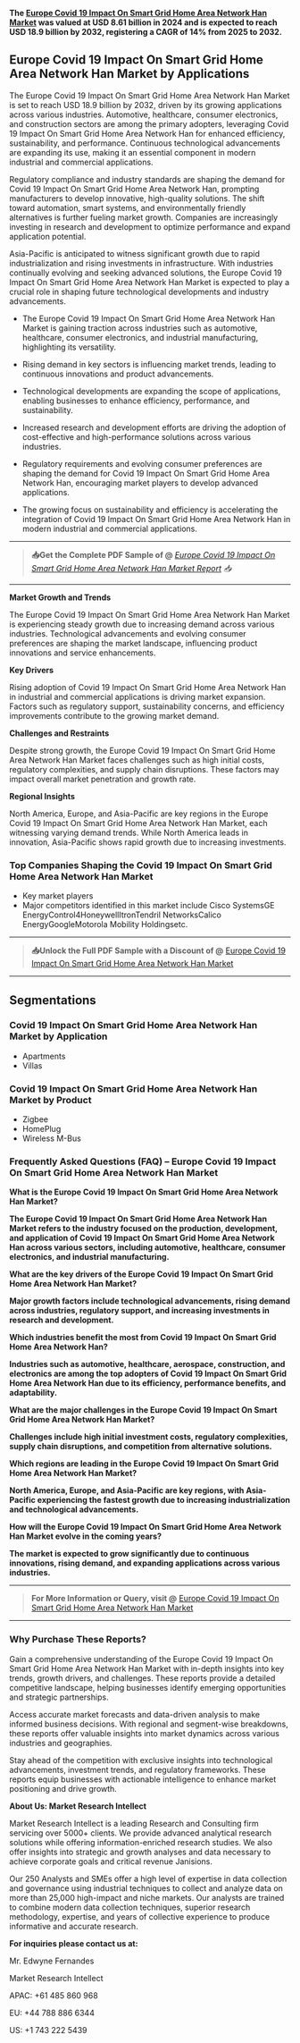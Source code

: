 <p><strong>The <a href="https://www.marketresearchintellect.com/download-sample/?rid=544114&amp;utm_source=Pulse-April-Europe&amp;utm_medium=852">Europe Covid 19 Impact On Smart Grid Home Area Network Han Market</a> was valued at USD 8.61 billion in 2024 and is expected to reach USD 18.9 billion by 2032, registering a CAGR of 14% from 2025 to 2032.</strong></p><h2>Europe Covid 19 Impact On Smart Grid Home Area Network Han Market by Applications&nbsp;</h2><p><p>The Europe Covid 19 Impact On Smart Grid Home Area Network Han Market is set to reach USD 18.9 billion by 2032, driven by its growing applications across various industries. Automotive, healthcare, consumer electronics, and construction sectors are among the primary adopters, leveraging Covid 19 Impact On Smart Grid Home Area Network Han for enhanced efficiency, sustainability, and performance. Continuous technological advancements are expanding its use, making it an essential component in modern industrial and commercial applications.</p><p>Regulatory compliance and industry standards are shaping the demand for Covid 19 Impact On Smart Grid Home Area Network Han, prompting manufacturers to develop innovative, high-quality solutions. The shift toward automation, smart systems, and environmentally friendly alternatives is further fueling market growth. Companies are increasingly investing in research and development to optimize performance and expand application potential.</p><p>Asia-Pacific is anticipated to witness significant growth due to rapid industrialization and rising investments in infrastructure. With industries continually evolving and seeking advanced solutions, the Europe Covid 19 Impact On Smart Grid Home Area Network Han Market is expected to play a crucial role in shaping future technological developments and industry advancements.</p></p><ul><li><p>The Europe Covid 19 Impact On Smart Grid Home Area Network Han Market is gaining traction across industries such as automotive, healthcare, consumer electronics, and industrial manufacturing, highlighting its versatility.</p></li><li><p>Rising demand in key sectors is influencing market trends, leading to continuous innovations and product advancements.</p></li><li><p>Technological developments are expanding the scope of applications, enabling businesses to enhance efficiency, performance, and sustainability.</p></li><li><p>Increased research and development efforts are driving the adoption of cost-effective and high-performance solutions across various industries.</p></li><li><p>Regulatory requirements and evolving consumer preferences are shaping the demand for Covid 19 Impact On Smart Grid Home Area Network Han, encouraging market players to develop advanced applications.</p></li><li><p>The growing focus on sustainability and efficiency is accelerating the integration of Covid 19 Impact On Smart Grid Home Area Network Han in modern industrial and commercial applications.</p></li></ul><hr /><blockquote><p><strong><span class="font-[700]">📥Get the Complete PDF Sample of @ </span></strong><em><span class="font-[700]"><a href="https://www.marketresearchintellect.com/download-sample/?rid=544114&amp;utm_source=Pulse-April-Europe&amp;utm_medium=852" target="_blank" data-tracking-control-name="article-ssr-frontend-pulse_little-text-block" data-tracking-will-navigate="" data-test-link="">Europe Covid 19 Impact On Smart Grid Home Area Network Han Market Report</a>&nbsp;📥</span></em></p></blockquote><hr /><p class="" data-start="77" data-end="360"><strong data-start="77" data-end="105">Market Growth and Trends</strong></p><p class="" data-start="77" data-end="360">The Europe Covid 19 Impact On Smart Grid Home Area Network Han Market is experiencing steady growth due to increasing demand across various industries. Technological advancements and evolving consumer preferences are shaping the market landscape, influencing product innovations and service enhancements.</p><p class="" data-start="362" data-end="606"><strong data-start="362" data-end="377">Key Drivers</strong></p><p class="" data-start="362" data-end="606">Rising adoption of Covid 19 Impact On Smart Grid Home Area Network Han in industrial and commercial applications is driving market expansion. Factors such as regulatory support, sustainability concerns, and efficiency improvements contribute to the growing market demand.</p><p class="" data-start="608" data-end="849"><strong data-start="608" data-end="637">Challenges and Restraints</strong></p><p class="" data-start="608" data-end="849">Despite strong growth, the Europe Covid 19 Impact On Smart Grid Home Area Network Han Market faces challenges such as high initial costs, regulatory complexities, and supply chain disruptions. These factors may impact overall market penetration and growth rate.</p><p class="" data-start="851" data-end="1095"><strong data-start="851" data-end="872">Regional Insights</strong></p><p class="" data-start="851" data-end="1095">North America, Europe, and Asia-Pacific are key regions in the Europe Covid 19 Impact On Smart Grid Home Area Network Han Market, each witnessing varying demand trends. While North America leads in innovation, Asia-Pacific shows rapid growth due to increasing investments.</p><p><h3>Top Companies Shaping the Covid 19 Impact On Smart Grid Home Area Network Han Market </h3><ul><li>Key market players</li><li>Major competitors identified in this market include Cisco SystemsGE EnergyControl4HoneywellItronTendril NetworksCalico EnergyGoogleMotorola Mobility Holdingsetc.</li></ul></p><hr /><blockquote><p><strong>📥Unlock the Full PDF Sample with a Discount of @</strong> <a href="https://www.marketresearchintellect.com/ask-for-discount/?rid=544114&amp;utm_source=Pulse-April-Europe&amp;utm_medium=852">Europe Covid 19 Impact On Smart Grid Home Area Network Han Market</a></p></blockquote><hr /><p><h2>Segmentations</h2><h3>Covid 19 Impact On Smart Grid Home Area Network Han Market by Application</h3><ul><li>Apartments</li><li>Villas</li></ul><h3>Covid 19 Impact On Smart Grid Home Area Network Han Market by Product</h3><ul><li>Zigbee</li><li>HomePlug</li><li>Wireless M-Bus</li></ul></p><h3><strong>Frequently Asked Questions (FAQ) &ndash; Europe Covid 19 Impact On Smart Grid Home Area Network Han Market</strong></h3><p><strong>What is the Europe Covid 19 Impact On Smart Grid Home Area Network Han Market?</strong></p><p><strong>The Europe Covid 19 Impact On Smart Grid Home Area Network Han Market refers to the industry focused on the production, development, and application of Covid 19 Impact On Smart Grid Home Area Network Han across various sectors, including automotive, healthcare, consumer electronics, and industrial manufacturing.</strong></p><p><strong>What are the key drivers of the Europe Covid 19 Impact On Smart Grid Home Area Network Han Market?</strong></p><p><strong>Major growth factors include technological advancements, rising demand across industries, regulatory support, and increasing investments in research and development.</strong></p><p><strong>Which industries benefit the most from Covid 19 Impact On Smart Grid Home Area Network Han?</strong></p><p><strong>Industries such as automotive, healthcare, aerospace, construction, and electronics are among the top adopters of Covid 19 Impact On Smart Grid Home Area Network Han due to its efficiency, performance benefits, and adaptability.</strong></p><p><strong>What are the major challenges in the Europe Covid 19 Impact On Smart Grid Home Area Network Han Market?</strong></p><p><strong>Challenges include high initial investment costs, regulatory complexities, supply chain disruptions, and competition from alternative solutions.</strong></p><p><strong>Which regions are leading in the Europe Covid 19 Impact On Smart Grid Home Area Network Han Market?</strong></p><p><strong>North America, Europe, and Asia-Pacific are key regions, with Asia-Pacific experiencing the fastest growth due to increasing industrialization and technological advancements.</strong></p><p><strong>How will the Europe Covid 19 Impact On Smart Grid Home Area Network Han Market evolve in the coming years?</strong></p><p><strong>The market is expected to grow significantly due to continuous innovations, rising demand, and expanding applications across various industries.</strong></p><hr /><blockquote><p><span class="font-[700]"><strong>For More Information or Query, visit&nbsp;@</strong>&nbsp;</span><span class="font-[700]"><a href="https://www.marketresearchintellect.com/product/covid-19-impact-on-smart-grid-home-area-network-han-market-size-forecast/?utm_source=Linkedin&utm_medium=852" target="_blank" data-tracking-control-name="article-ssr-frontend-pulse_little-text-block" data-tracking-will-navigate="" data-test-link="">Europe Covid 19 Impact On Smart Grid Home Area Network Han Market</a></span></p></blockquote><hr /><h3><strong data-start="0" data-end="31">Why Purchase These Reports?</strong></h3><p class="" data-start="35" data-end="297">Gain a comprehensive understanding of the Europe Covid 19 Impact On Smart Grid Home Area Network Han Market with in-depth insights into key trends, growth drivers, and challenges. These reports provide a detailed competitive landscape, helping businesses identify emerging opportunities and strategic partnerships.</p><p class="" data-start="299" data-end="540">Access accurate market forecasts and data-driven analysis to make informed business decisions. With regional and segment-wise breakdowns, these reports offer valuable insights into market dynamics across various industries and geographies.</p><p class="" data-start="542" data-end="784">Stay ahead of the competition with exclusive insights into technological advancements, investment trends, and regulatory frameworks. These reports equip businesses with actionable intelligence to enhance market positioning and drive growth.</p><p><strong><span class="font-[700]">About Us: Market Research Intellect</span></strong></p><p><span class="">Market Research Intellect is a leading Research and Consulting firm servicing over 5000+ clients. We provide advanced analytical research solutions while offering information-enriched research studies.&nbsp;</span>We also offer insights into strategic and growth analyses and data necessary to achieve corporate goals and critical revenue Janisions.</p><p><span class="">Our 250 Analysts and SMEs offer a high level of expertise in data collection and governance using industrial techniques to collect and analyze data on more than 25,000 high-impact and niche markets. Our analysts are trained to combine modern data collection techniques, superior research methodology, expertise, and years of collective experience to produce informative and accurate research.</span></p><p><strong>For inquiries please contact us at:</strong></p><p>Mr. Edwyne Fernandes</p><p>Market Research Intellect</p><p>APAC: +61 485 860 968</p><p>EU: +44 788 886 6344</p><p>US: +1 743 222 5439</p>